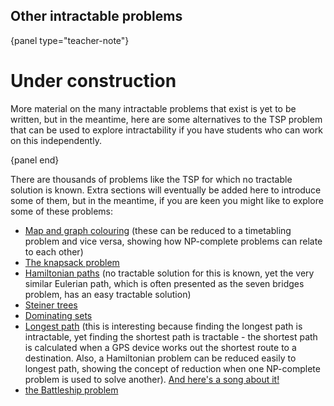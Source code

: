 ## Other intractable problems

{panel type="teacher-note"}

# Under construction

More material on the many intractable problems that exist is yet to be written, but in the meantime, here are some alternatives to the TSP problem that can be used to explore intractability if you have students who can work on this independently.

{panel end}

There are thousands of problems like the TSP for which no tractable solution is known.
Extra sections will eventually be added here to introduce some of them, but in the meantime, if you are keen you might like to explore some of these problems:

- [Map and graph colouring](http://csunplugged.org/graph-colouring) (these can be reduced to a timetabling problem and vice versa, showing how NP-complete problems can relate to each other)
- [The knapsack problem](https://en.wikipedia.org/wiki/Knapsack_problem)
- [Hamiltonian paths](https://en.wikipedia.org/wiki/Hamiltonian_path) (no tractable solution for this is known, yet the very similar Eulerian path, which is often presented as the seven bridges problem, has an easy tractable solution)
- [Steiner trees](http://www.csunplugged.org/steiner-trees)
- [Dominating sets](http://www.csunplugged.org/dominating-sets)
- [Longest path](https://en.wikipedia.org/wiki/Longest_path) (this is interesting because finding the longest path is intractable, yet finding the shortest path is tractable - the shortest path is calculated when a GPS device works out the shortest route to a destination.
  Also, a Hamiltonian problem can be reduced easily to longest path, showing the concept of reduction when one NP-complete problem is used to solve another).
  [And here's a song about it!](https://www.youtube.com/watch?feature=player_embedded&v=a3ww0gwEszo)
- [the Battleship problem](https://en.wikipedia.org/wiki/Battleship_(puzzle))
